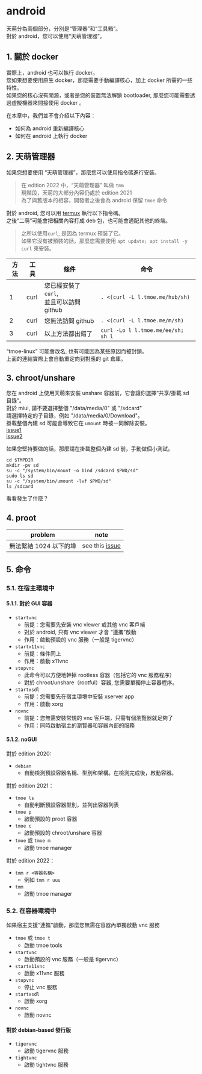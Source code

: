 # android

天萌分為兩個部分，分別是“管理器”和“工具箱”。  
對於 android，您可以使用“天萌管理器”。

## 1. 關於 docker

實際上，android 也可以執行 docker。  
您如果想要使用原生 docker，那麼需要手動編譯核心，加上 docker 所需的一些特性。  
如果您的核心沒有開源，或者是您的裝置無法解鎖 bootloader, 那麼您可能需要透過虛擬機器來間接使用 docker 。

在本章中，我們並不會介紹以下內容：

- 如何為 android 重新編譯核心
- 如何在 android 上執行 docker

## 2. 天萌管理器

如果您想要使用 “天萌管理器”，那麼您可以使用指令碼進行安裝。

> 在 edition 2022 中，“天萌管理器” 叫做 `tmm`  
> 現階段，天萌的大部分內容仍處於 edition 2021  
> 為了與舊版本的相容，開發者之後會為 android 保留 `tmoe` 命令

對於 android, 您可以用 [termux](https://github.com/termux/termux-app/actions) 執行以下指令碼。  
之後“二萌”可能會把相關內容打成 deb 包，也可能會適配其他的終端。

> 之所以使用`curl`, 是因為 termux 預裝了它。  
> 如果它沒有被預裝的話，那麼您需要使用 `apt update; apt install -y curl` 來安裝。

| 方法 | 工具 | 條件                                          | 命令                               |
| ---- | ---- | --------------------------------------------- | ---------------------------------- |
| 1    | curl | 您已經安裝了 `curl`,</br> 並且可以訪問 github | `. <(curl -L l.tmoe.me/hub/sh)`    |
| 2    | curl | 您無法訪問 github                             | `. <(curl -L l.tmoe.me/m/sh)`      |
| 3    | curl | 以上方法都出錯了                              | `curl -Lo l l.tmoe.me/ee/sh; sh l` |

“tmoe-linux” 可能會改名, 也有可能因為某些原因而被封鎖。  
上面的連結實際上會自動重定向到對應的 git 倉庫。

## 3. chroot/unshare

您在 android 上使用天萌來安裝 unshare 容器前，它會讓你選擇“共享/掛載 sd 目錄”。  
對於 miui, 請不要選擇整個 "/data/media/0" 或 "/sdcard"  
 請選擇特定的子目錄，例如 "/data/media/0/Download"。  
掛載整個內建 sd 可能會導致它在 `umount` 時被一同解除安裝。  
[issue1](https://gitee.com/mo2/linux/issues/I5488U)  
[issue2](https://github.com/2moe/tmoe-linux/discussions/166)

如果您堅持要做的話，那麼請在掛載整個內建 sd 前，手動做個小測試。

```sh,editable
cd $TMPDIR
mkdir -pv sd
su -c "/system/bin/mount -o bind /sdcard $PWD/sd"
sudo ls sd
su -c "/system/bin/umount -lvf $PWD/sd"
ls /sdcard
```

看看發生了什麼？

## 4. proot

| problem                  | note                                                                                 |
| ------------------------ | ------------------------------------------------------------------------------------ |
| 無法繫結 1024 以下的埠 | see this [issue](https://github.com/2moe/tmoe-linux/issues?q=is%3Aissue+is%3Aclosed) |

## 5. 命令

### 5.1. 在宿主環境中

#### 5.1.1. 對於 GUI 容器

- `startvnc`
  - 前提：您需要先安裝 vnc viewer 或其他 vnc 客戶端
  - 對於 android, 只有 vnc viewer 才會 “連攜”啟動
  - 作用：啟動預設的 vnc 服務（一般是 tigervnc）
  <!-- - 對於 wsl, 只有 tigervnc viewer 才會 -->
- `startx11vnc`
  - 前提：條件同上
  - 作用：啟動 x11vnc
- `stopvnc`
  - 此命令可以方便地幹掉 rootless 容器（包括它的 vnc 服務程序）
  - 對於 chroot/unshare（rootful）容器, 您需要單獨停止容器程序。
- `startxsdl`
  - 前提：您需要先在宿主環境中安裝 xserver app
  - 作用：啟動 xorg
- `novnc`
  - 前提：您無需安裝常規的 vnc 客戶端，只需有個瀏覽器就足夠了
  - 作用：同時啟動宿主的瀏覽器和容器內部的服務

#### 5.1.2. noGUI

對於 edition 2020:

- `debian`
  - 自動檢測預設容器名稱、型別和架構。在檢測完成後，啟動容器。

對於 edition 2021：

- `tmoe ls`
  - 自動判斷預設容器型別，並列出容器列表
- `tmoe p`
  - 啟動預設的 proot 容器
- `tmoe c`
  - 啟動預設的 chroot/unshare 容器
- `tmoe` 或 `tmoe m`
  - 啟動 tmoe manager

對於 edition 2022：

- `tmm r <容器名稱>`
  - 例如 `tmm r uuu`
- `tmm`
  - 啟動 tmoe manager

### 5.2. 在容器環境中

如果宿主支援“連攜”啟動，那麼您無需在容器內單獨啟動 vnc 服務

- `tmoe` 或 `tmoe t`
  - 啟動 tmoe tools
- `startvnc`
  - 啟動預設的 vnc 服務（一般是 tigervnc）
- `startx11vnc`
  - 啟動 x11vnc 服務
- `stopvnc`
  - 停止 vnc 服務
- `startxsdl`
  - 啟動 xorg
- `novnc`
  - 啟動 novnc

#### 對於 debian-based 發行版

- `tigervnc`
  - 啟動 tigervnc 服務
- `tightvnc`
  - 啟動 tightvnc 服務
